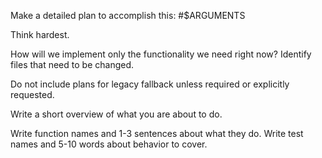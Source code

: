 Make a detailed plan to accomplish this: #$ARGUMENTS

Think hardest.

How will we implement only the functionality we need right now? Identify files
that need to be changed.

Do not include plans for legacy fallback unless required or explicitly
requested.

Write a short overview of what you are about to do.

Write function names and 1-3 sentences about what they do. Write test names and
5-10 words about behavior to cover.
